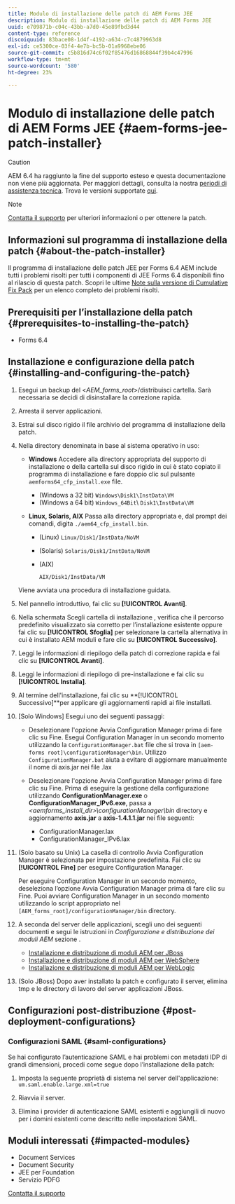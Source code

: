 ```yaml
---
title: Modulo di installazione delle patch di AEM Forms JEE
description: Modulo di installazione delle patch di AEM Forms JEE
uuid: e709871b-c04c-43bb-a7d0-45e89fbd3d44
content-type: reference
discoiquuid: 83bace08-1d4f-4192-a634-c7c4879963d8
exl-id: ce5300ce-03f4-4e7b-bc5b-01a9968ebe06
source-git-commit: c5b816d74c6f02f85476d16868844f39b4c47996
workflow-type: tm+mt
source-wordcount: '580'
ht-degree: 23%

---
```


# Modulo di installazione delle patch di AEM Forms JEE {#aem-forms-jee-patch-installer}

>[!CAUTION]
>
>AEM 6.4 ha raggiunto la fine del supporto esteso e questa documentazione non viene più aggiornata. Per maggiori dettagli, consulta la nostra [periodi di assistenza tecnica](https://helpx.adobe.com/it/support/programs/eol-matrix.html). Trova le versioni supportate [qui](https://experienceleague.adobe.com/docs/).

>[!NOTE]
>
>[Contatta il supporto](https://www.adobe.com/account/sign-in.supportportal.html) per ulteriori informazioni o per ottenere la patch.

## Informazioni sul programma di installazione della patch {#about-the-patch-installer}

Il programma di installazione delle patch JEE per Forms 6.4 AEM include tutti i problemi risolti per tutti i componenti di JEE Forms 6.4 disponibili fino al rilascio di questa patch. Scopri le ultime  [Note sulla versione di Cumulative Fix Pack](cfp-release-notes.md) per un elenco completo dei problemi risolti.

## Prerequisiti per l’installazione della patch {#prerequisites-to-installing-the-patch}

* Forms 6.4

## Installazione e configurazione della patch {#installing-and-configuring-the-patch}

1. Esegui un backup del &lt;*AEM_forms_root*>/distribuisci cartella. Sarà necessaria se decidi di disinstallare la correzione rapida.
1. Arresta il server applicazioni.
1. Estrai sul disco rigido il file archivio del programma di installazione della patch.
1. Nella directory denominata in base al sistema operativo in uso:

   * **Windows**
Accedere alla directory appropriata del supporto di installazione o della cartella sul disco rigido in cui è stato copiato il programma di installazione e fare doppio clic sul pulsante 
`aemforms64_cfp_install.exe` file.

      * (Windows a 32 bit) `Windows\Disk1\InstData\VM`
      * (Windows a 64 bit) `Windows_64Bit`\ `Disk1\InstData\VM`
   * **Linux, Solaris, AIX**
Passa alla directory appropriata e, dal prompt dei comandi, digita 
`./aem64_cfp_install.bin`.

      * (Linux) `Linux/Disk1/InstData/NoVM`
      * (Solaris) `Solaris/Disk1/InstData/NoVM`
      * (AIX)

         ```
         AIX/Disk1/InstData/VM
         ```
   Viene avviata una procedura di installazione guidata.

1. Nel pannello introduttivo, fai clic su **[!UICONTROL Avanti]**.
1. Nella schermata Scegli cartella di installazione , verifica che il percorso predefinito visualizzato sia corretto per l’installazione esistente oppure fai clic su **[!UICONTROL Sfoglia]** per selezionare la cartella alternativa in cui è installato AEM moduli e fare clic su **[!UICONTROL Successivo]**.

1. Leggi le informazioni di riepilogo della patch di correzione rapida e fai clic su **[!UICONTROL Avanti]**.
1. Leggi le informazioni di riepilogo di pre-installazione e fai clic su **[!UICONTROL Installa]**.
1. Al termine dell&#39;installazione, fai clic su **[!UICONTROL Successivo]**per applicare gli aggiornamenti rapidi ai file installati.
1. [Solo Windows] Esegui uno dei seguenti passaggi:

   * Deselezionare l&#39;opzione Avvia Configuration Manager prima di fare clic su Fine. Esegui Configuration Manager in un secondo momento utilizzando la `ConfigurationManager.bat` file che si trova in `[aem-forms root]\configurationManager\bin`. Utilizzo `ConfigurationManager.bat` aiuta a evitare di aggiornare manualmente il nome di axis.jar nei file .lax
   * Deselezionare l&#39;opzione Avvia Configuration Manager prima di fare clic su Fine. Prima di eseguire la gestione della configurazione utilizzando **ConfigurationManager.exe** o **ConfigurationManager_IPv6.exe**, passa a *&lt;aemforms_install_dir>\configurationManager\bin* directory e aggiornamento **axis.jar** a **axis-1.4.1.1.jar** nei file seguenti:

      * ConfigurationManager.lax
      * ConfigurationManager_IPv6.lax

1. (Solo basato su Unix) La casella di controllo Avvia Configuration Manager è selezionata per impostazione predefinita. Fai clic su **[!UICONTROL Fine]** per eseguire Configuration Manager.

   Per eseguire Configuration Manager in un secondo momento, deseleziona l’opzione Avvia Configuration Manager prima di fare clic su Fine. Puoi avviare Configuration Manager in un secondo momento utilizzando lo script appropriato nel `[AEM_forms_root]/configurationManager/bin` directory.

1. A seconda del server delle applicazioni, scegli uno dei seguenti documenti e segui le istruzioni in *Configurazione e distribuzione dei moduli AEM* sezione .

   * [Installazione e distribuzione di moduli AEM per JBoss](http://www.adobe.com/go/learn_aemforms_installJBoss_64)
   * [Installazione e distribuzione di moduli AEM per WebSphere](http://www.adobe.com/go/learn_aemforms_installWebSphere_64)
   * [Installazione e distribuzione di moduli AEM per WebLogic](http://www.adobe.com/go/learn_aemforms_installWebLogic_64)

1. (Solo JBoss) Dopo aver installato la patch e configurato il server, elimina tmp e le directory di lavoro del server applicazioni JBoss.

## Configurazioni post-distribuzione {#post-deployment-configurations}

### Configurazioni SAML {#saml-configurations}

Se hai configurato l’autenticazione SAML e hai problemi con metadati IDP di grandi dimensioni, procedi come segue dopo l’installazione della patch:

1. Imposta la seguente proprietà di sistema nel server dell&#39;applicazione:\
   `um.saml.enable.large.xml=true`

1. Riavvia il server.
1. Elimina i provider di autenticazione SAML esistenti e aggiungili di nuovo per i domini esistenti come descritto nelle impostazioni SAML.

## Moduli interessati {#impacted-modules}

* Document Services
* Document Security
* JEE per Foundation
* Servizio PDFG

[Contatta il supporto](https://www.adobe.com/account/sign-in.supportportal.html)
